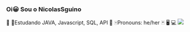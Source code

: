 ### Oi😀 Sou o NicolasSguino
🎈
🎨Estudando JAVA, Javascript, SQL, API
🎎
🀄Pronouns: he/her
🃏
🖥
💻
<picture>
  <source
    srcset="https://github-readme-stats.vercel.app/apiNicolasSguinoanuraghazra&show_icons=true&theme=dark"
    media="(prefers-color-scheme: dark)"
  />
  <source
    srcset="https://github-readme-stats.vercel.app/apiNicolasSguinoanuraghazra&show_icons=true"
    media="(prefers-color-scheme: light), (prefers-color-scheme: no-preference)"
  />
  <img src="https://github-readme-stats.vercel.app/apiNicolasSguinoanuraghazra&show_icons=true" />
</picture>

